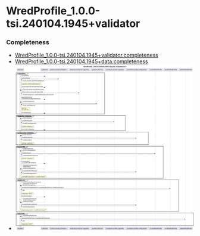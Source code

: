 # WredProfile_1.0.0-tsi.240104.1945+validator

### Completeness
- [WredProfile_1.0.0-tsi.240104.1945+validator.completeness](./Completeness/WredProfile_1.0.0-tsi.240104.1945+validator.completeness.json)  
- [WredProfile_1.0.0-tsi.240104.1945+data.completeness](./Completeness/WredProfile_1.0.0-tsi.240104.1945+data.completeness.json)  
- ![WredProfile_1.0.0-tsi.240104.1945+diagram.completeness](./Completeness/WredProfile_1.0.0-tsi.240104.1945+diagram.completeness.png)  
